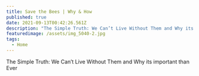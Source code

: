 ```yaml
---
title: Save the Bees | Why & How
published: true
date: 2021-09-13T00:42:26.561Z
description: "The Simple Truth: We Can’t Live Without Them and Why its important than Ever"
featuredimage: /assets/img_5040-2.jpg
tags:
  - Home
---
```

The Simple Truth: We Can’t Live Without Them and Why its important than Ever
